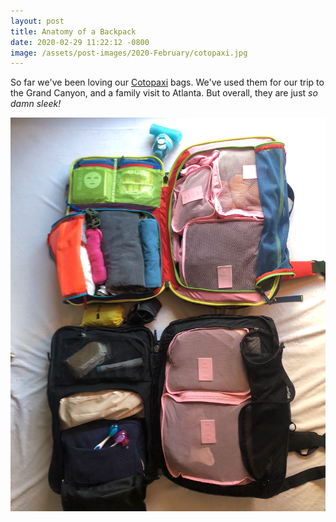 ```yaml
---
layout: post
title: Anatomy of a Backpack
date: 2020-02-29 11:22:12 -0800
image: /assets/post-images/2020-February/cotopaxi.jpg
---
```

So far we've been loving our <a href="www.cotopaxi.com">Cotopaxi</a> bags. We've used them for our trip to the Grand Canyon, and a family visit to Atlanta. But overall, they are just <i>so damn sleek!</i>

<img class="image-thumbnail" src="/assets/post-images/2020-February/cotopaxi-butterfly.jpg">